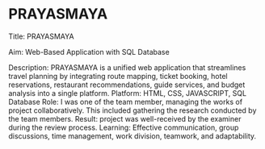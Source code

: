 # PRAYASMAYA
Title: PRAYASMAYA

Aim: Web-Based Application with SQL Database

Description: PRAYASMAYA is a unified web application that streamlines travel planning by integrating route mapping, ticket booking, hotel reservations, restaurant recommendations, guide services, and budget analysis into a single platform.
Platform: HTML, CSS, JAVASCRIPT, SQL Database
Role: I was one of the team member, managing the works of project collaboratively. This included gathering the research conducted by the team members.
Result: project was well-received by the examiner during the review process.
Learning: Effective communication, group discussions, time management, work division, teamwork, and adaptability.

